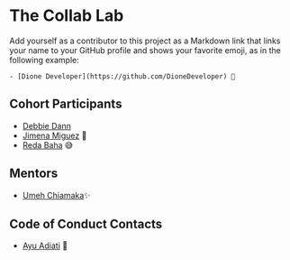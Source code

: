 # The Collab Lab

Add yourself as a contributor to this project as a Markdown link that links your name to your GitHub profile and shows your favorite emoji, as in the following example:

    - [Dione Developer](https://github.com/DioneDeveloper) 💅

## Cohort Participants

- [Debbie Dann](https://github.com/hellodeborahuk)
- [Jimena Miguez](https://github.com/JimeBlue) 🚀
- [Reda Baha](https://github.com/redapy) 😅

## Mentors

- [Umeh Chiamaka](https://github.com/Amaka202)✨

## Code of Conduct Contacts

- [Ayu Adiati](https://github.com/adiati98) 🤩

